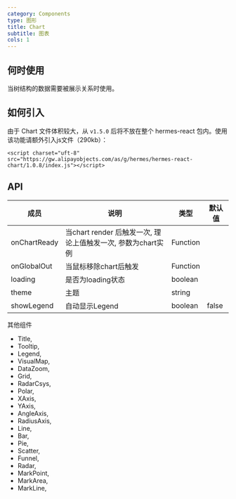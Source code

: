 ```yaml
---
category: Components
type: 图形
title: Chart
subtitle: 图表
cols: 1
---
```


## 何时使用

当树结构的数据需要被展示关系时使用。

## 如何引入

由于 Chart 文件体积较大，从 `v1.5.0` 后将不放在整个 hermes-react 包内。使用该功能请额外引入js文件（290kb）：

```
<script charset="uft-8" src="https://gw.alipayobjects.com/as/g/hermes/hermes-react-chart/1.0.8/index.js"></script>
```

## API

| 成员        | 说明           | 类型               | 默认值       |
|-------------|----------------|--------------------|--------------|
| onChartReady  | 当chart render 后触发一次, 理论上值触发一次, 参数为chart实例 | Function | |
| onGlobalOut  | 当鼠标移除chart后触发 | Function | |
| loading | 是否为loading状态 | boolean | |
| theme | 主题 | string | |
| showLegend | 自动显示Legend | boolean | false |

其他组件

* Title,
* Tooltip, 
* Legend,
* VisualMap,
* DataZoom,
* Grid,
* RadarCsys,
* Polar,
* XAxis,
* YAxis,
* AngleAxis,
* RadiusAxis,
* Line,
* Bar,
* Pie,
* Scatter,
* Funnel,
* Radar,
* MarkPoint,
* MarkArea,
* MarkLine,


